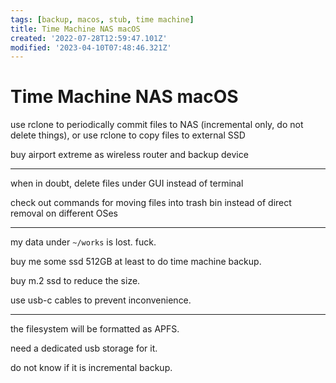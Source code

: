 ```yaml
---
tags: [backup, macos, stub, time machine]
title: Time Machine NAS macOS
created: '2022-07-28T12:59:47.101Z'
modified: '2023-04-10T07:48:46.321Z'
---
```


# Time Machine NAS macOS

use rclone to periodically commit files to NAS (incremental only, do not delete things), or use rclone to copy files to external SSD

buy airport extreme as wireless router and backup device

----

when in doubt, delete files under GUI instead of terminal

check out commands for moving files into trash bin instead of direct removal on different OSes

----

my data under `~/works` is lost. fuck.

buy me some ssd 512GB at least to do time machine backup.

buy m.2 ssd to reduce the size.

use usb-c cables to prevent inconvenience.

----

the filesystem will be formatted as APFS.

need a dedicated usb storage for it.

do not know if it is incremental backup.
